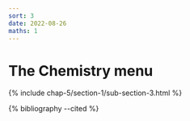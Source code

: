 ```yaml
---
sort: 3
date: 2022-08-26
maths: 1
---
```


# The Chemistry menu

{% include chap-5/section-1/sub-section-3.html %}

{% bibliography --cited %}

